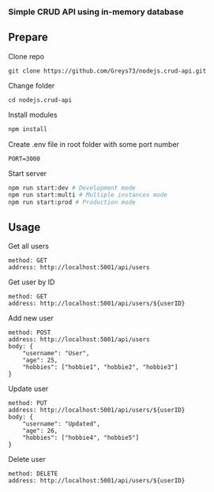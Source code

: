 ### Simple CRUD API using in-memory database

## Prepare
Clone repo
```
git clone https://github.com/Greys73/nodejs.crud-api.git
```
Change folder
```
cd nodejs.crud-api
```
Install modules
```bash
npm install
```
Create .env file in root folder with some port number
```
PORT=3000
```
Start server
```bash
npm run start:dev # Development mode
npm run start:multi # Multiple instances mode
npm run start:prod # Production mode
```
## Usage
Get all users
```
method: GET
address: http://localhost:5001/api/users
```
Get user by ID
```
method: GET
address: http://localhost:5001/api/users/${userID}
```
Add new user
```
method: POST
address: http://localhost:5001/api/users
body: {
    "username": "User",
    "age": 25,
    "hobbies": ["hobbie1", "hobbie2", "hobbie3"]
}
```
Update user
```
method: PUT
address: http://localhost:5001/api/users/${userID}
body: {
    "username": "Updated",
    "age": 26,
    "hobbies": ["hobbie4", "hobbie5"]
}
```
Delete user
```
method: DELETE
address: http://localhost:5001/api/users/${userID}
```